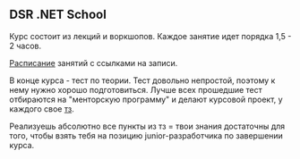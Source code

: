 ## DSR .NET School

Курс состоит из лекций и воркшопов.
Каждое занятие идет порядка 1,5 - 2 часов. 

[Расписание](info/schedule/schedule.md) занятий с ссылками на записи. 

В конце курса - тест по теории. Тест довольно непростой, поэтому к нему нужно хорошо подготовиться. Лучше всех прошедшие тест отбираются на "менторскую программу" и делают курсовой проект, у каждого свое [тз](info/specifications/specification.md). 

Реализуешь абсолютно все пункты из тз = твои знания достаточны для того, чтобы взять тебя на позицию junior-разработчика по завершении курса.

